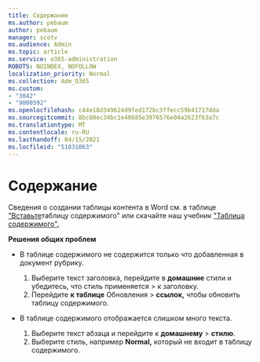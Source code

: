 ```yaml
---
title: Содержание
ms.author: pebaum
author: pebaum
manager: scotv
ms.audience: Admin
ms.topic: article
ms.service: o365-administration
ROBOTS: NOINDEX, NOFOLLOW
localization_priority: Normal
ms.collection: Adm_O365
ms.custom:
- "3042"
- "9000592"
ms.openlocfilehash: c44e18d349624d9fed172bc3ffecc59b41717dda
ms.sourcegitcommit: 8bc60ec34bc1e40685e3976576e04a2623f63a7c
ms.translationtype: MT
ms.contentlocale: ru-RU
ms.lasthandoff: 04/15/2021
ms.locfileid: "51831063"
---
```

# <a name="table-of-contents"></a>Содержание

Сведения о создании таблицы контента в Word см. в таблице ["Вставьте](https://support.office.com/article/882e8564-0edb-435e-84b5-1d8552ccf0c0)таблицу содержимого" или скачайте наш учебник ["Таблица содержимого".](https://go.microsoft.com/fwlink/?linkid=2065106)

**Решения общих проблем**

- В таблице содержимого не содержится только что добавленная в документ рубрику.
  1. Выберите текст заголовка, перейдите в **домашние** стили и убедитесь, что стиль применяется  >  к заголовку.
  2. Перейдите **к таблице** Обновления  >  **ссылок,** чтобы обновить таблицу содержимого.

- В таблице содержимого отображается слишком много текста. 
  1. Выберите текст абзаца и перейдите к **домашнему**  >  **стилю**.
  2. Выберите стиль, например **Normal,** который не входит в таблицу содержимого.